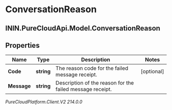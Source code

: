 # ConversationReason

## ININ.PureCloudApi.Model.ConversationReason

## Properties

|Name | Type | Description | Notes|
|------------ | ------------- | ------------- | -------------|
| **Code** | **string** | The reason code for the failed message receipt. | [optional] |
| **Message** | **string** | Description of the reason for the failed message receipt. | |



_PureCloudPlatform.Client.V2 214.0.0_

